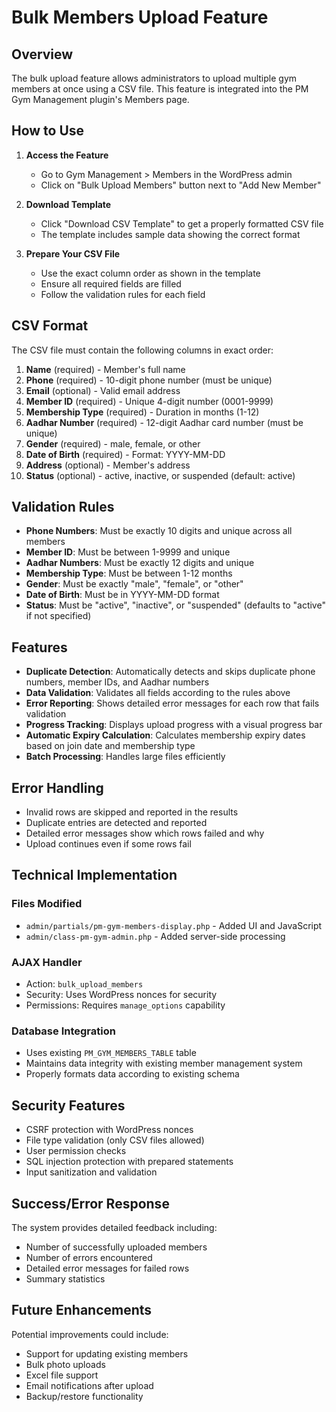 # Bulk Members Upload Feature

## Overview

The bulk upload feature allows administrators to upload multiple gym members at once using a CSV file. This feature is integrated into the PM Gym Management plugin's Members page.

## How to Use

1. **Access the Feature**

   - Go to Gym Management > Members in the WordPress admin
   - Click on "Bulk Upload Members" button next to "Add New Member"

2. **Download Template**

   - Click "Download CSV Template" to get a properly formatted CSV file
   - The template includes sample data showing the correct format

3. **Prepare Your CSV File**
   - Use the exact column order as shown in the template
   - Ensure all required fields are filled
   - Follow the validation rules for each field

## CSV Format

The CSV file must contain the following columns in exact order:

1. **Name** (required) - Member's full name
2. **Phone** (required) - 10-digit phone number (must be unique)
3. **Email** (optional) - Valid email address
4. **Member ID** (required) - Unique 4-digit number (0001-9999)
5. **Membership Type** (required) - Duration in months (1-12)
6. **Aadhar Number** (required) - 12-digit Aadhar card number (must be unique)
7. **Gender** (required) - male, female, or other
8. **Date of Birth** (required) - Format: YYYY-MM-DD
9. **Address** (optional) - Member's address
10. **Status** (optional) - active, inactive, or suspended (default: active)

## Validation Rules

- **Phone Numbers**: Must be exactly 10 digits and unique across all members
- **Member ID**: Must be between 1-9999 and unique
- **Aadhar Numbers**: Must be exactly 12 digits and unique
- **Membership Type**: Must be between 1-12 months
- **Gender**: Must be exactly "male", "female", or "other"
- **Date of Birth**: Must be in YYYY-MM-DD format
- **Status**: Must be "active", "inactive", or "suspended" (defaults to "active" if not specified)

## Features

- **Duplicate Detection**: Automatically detects and skips duplicate phone numbers, member IDs, and Aadhar numbers
- **Data Validation**: Validates all fields according to the rules above
- **Error Reporting**: Shows detailed error messages for each row that fails validation
- **Progress Tracking**: Displays upload progress with a visual progress bar
- **Automatic Expiry Calculation**: Calculates membership expiry dates based on join date and membership type
- **Batch Processing**: Handles large files efficiently

## Error Handling

- Invalid rows are skipped and reported in the results
- Duplicate entries are detected and reported
- Detailed error messages show which rows failed and why
- Upload continues even if some rows fail

## Technical Implementation

### Files Modified

- `admin/partials/pm-gym-members-display.php` - Added UI and JavaScript
- `admin/class-pm-gym-admin.php` - Added server-side processing

### AJAX Handler

- Action: `bulk_upload_members`
- Security: Uses WordPress nonces for security
- Permissions: Requires `manage_options` capability

### Database Integration

- Uses existing `PM_GYM_MEMBERS_TABLE` table
- Maintains data integrity with existing member management system
- Properly formats data according to existing schema

## Security Features

- CSRF protection with WordPress nonces
- File type validation (only CSV files allowed)
- User permission checks
- SQL injection protection with prepared statements
- Input sanitization and validation

## Success/Error Response

The system provides detailed feedback including:

- Number of successfully uploaded members
- Number of errors encountered
- Detailed error messages for failed rows
- Summary statistics

## Future Enhancements

Potential improvements could include:

- Support for updating existing members
- Bulk photo uploads
- Excel file support
- Email notifications after upload
- Backup/restore functionality
